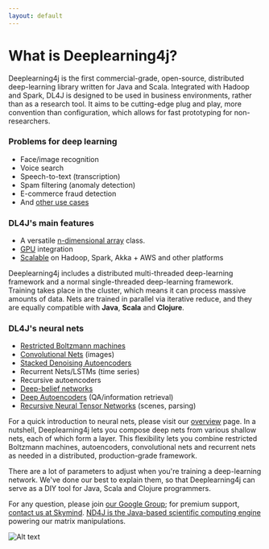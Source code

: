 ```yaml
---
layout: default
---
```


# What is Deeplearning4j?

Deeplearning4j is the first commercial-grade, open-source, distributed deep-learning library written for Java and Scala. Integrated with Hadoop and Spark, DL4J is designed to be used in business environments, rather than as a research tool. It aims to be cutting-edge plug and play, more convention than configuration, which allows for fast prototyping for non-researchers.

### Problems for deep learning

* Face/image recognition
* Voice search
* Speech-to-text (transcription)
* Spam filtering (anomaly detection)
* E-commerce fraud detection
* And [other use cases](use_cases.html)

### DL4J's main features

* A versatile [n-dimensional array](http://nd4j.org/) class. 
* [GPU](http://nd4j.org/gpu_native_backends.html) integration
* [Scalable](../scaleout.html) on Hadoop, Spark, Akka + AWS and other platforms

Deeplearning4j includes a distributed multi-threaded deep-learning framework and a normal single-threaded deep-learning framework. Training takes place in the cluster, which means it can process massive amounts of data. Nets are trained in parallel via iterative reduce, and they are equally compatible with **Java**, **Scala** and **Clojure**.

### DL4J's neural nets

* [Restricted Boltzmann machines](../restrictedboltzmannmachine.html)
* [Convolutional Nets](http://deeplearning4j.org/convolutionalnets.html) (images)
* [Stacked Denoising Autoencoders](../stackeddenoisingautoencoder.html) 
* Recurrent Nets/LSTMs (time series)
* Recursive autoencoders
* [Deep-belief networks](../deepbeliefnetwork.html)
* [Deep Autoencoders](http://deeplearning4j.org/deepautoencoder.html) (QA/information retrieval)
* [Recursive Neural Tensor Networks](http://deeplearning4j.org/recursiveneuraltensornetwork.html) (scenes, parsing)

For a quick introduction to neural nets, please visit our [overview](../overview.html) page. In a nutshell, Deeplearning4j lets you compose deep nets from various shallow nets, each of which form a layer. This flexibility lets you combine restricted Boltzmann machines, autoencoders, convolutional nets and recurrent nets as needed in a distributed, production-grade framework. 

There are a lot of parameters to adjust when you're training a deep-learning network. We've done our best to explain them, so that Deeplearning4j can serve as a DIY tool for Java, Scala and Clojure programmers.

For any question, please join [our Google Group](https://groups.google.com/forum/#!forum/deeplearning4j); for premium support, [contact us at Skymind](http://www.skymind.io/contact.html). [ND4J is the Java-based scientific computing engine](http://nd4j.org/) powering our matrix manipulations.

![Alt text](../img/logos_8.png)
